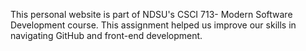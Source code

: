 This personal website is part of NDSU's CSCI 713- Modern Software Development course. 
This assignment helped us improve our skills in navigating GitHub and front-end development. 
